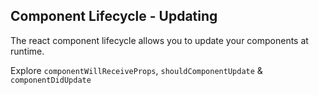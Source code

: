 ## Component Lifecycle - Updating

The react component lifecycle allows you to update your components
at runtime.

Explore `componentWillReceiveProps`, `shouldComponentUpdate` &
`componentDidUpdate`
